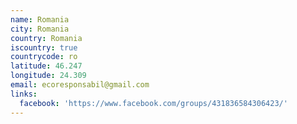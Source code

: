 ```yaml
---
name: Romania
city: Romania
country: Romania
iscountry: true
countrycode: ro
latitude: 46.247
longitude: 24.309
email: ecoresponsabil@gmail.com
links:
  facebook: 'https://www.facebook.com/groups/431836584306423/'
---
```


